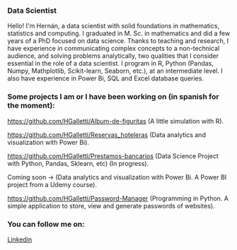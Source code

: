 ### Data Scientist
Hello! I'm Hernán, a data scientist with solid foundations in mathematics, statistics and computing. I graduated in M. Sc. in mathematics and did a few years of a PhD focused on data science.
Thanks to teaching and research, I have experience in communicating complex concepts to a non-technical audience, and solving problems analytically, two qualities that I consider essential in the role of a data scientist.
I program in R, Python (Pandas, Numpy, Mathplotlib, Scikit-learn, Seaborn, etc.), at an intermediate level. I also have experience in Power Bi, SQL and Excel database queries.

### Some projects I am or I have been working on (in spanish for the moment):

https://github.com/HGalletti/Album-de-figuritas (A little simulation with R).

https://github.com/HGalletti/Reservas_hoteleras (Data analytics and visualization with Power Bi).

https://github.com/HGalletti/Prestamos-bancarios (Data Science Project with Python, Pandas, Sklearn, etc) (In progress).

Coming soon -> (Data analytics and visualization with Power Bi. A Power BI project from a Udemy course).

https://github.com/HGalletti/Password-Manager (Programming in Python. A simple application to store, view and generate passwords of websites). 

### You can follow me on:

[Linkedin](https://www.linkedin.com/in/hern%C3%A1n-galletti/)
